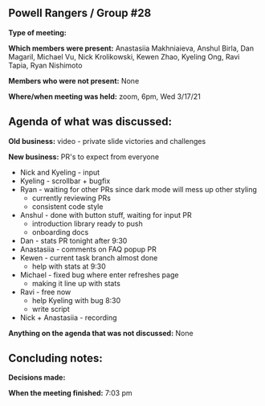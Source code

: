 ## Powell Rangers / Group #28

**Type of meeting:**

**Which members were present:** Anastasiia Makhniaieva, Anshul Birla, Dan Magaril, Michael Vu, Nick Krolikowski, Kewen Zhao, Kyeling Ong, Ravi Tapia, Ryan Nishimoto

**Members who were not present:** None

**Where/when meeting was held:** zoom, 6pm, Wed 3/17/21


## Agenda of what was discussed:

**Old business:**
video - private slide 
victories and challenges

**New business:** 
PR's to expect from everyone
+ Nick and Kyeling - input
+ Kyeling - scrollbar + bugfix
+ Ryan - waiting for other PRs since dark mode will mess up other styling
  + currently reviewing PRs
  + consistent code style
+ Anshul - done with button stuff, waiting for input PR
  + introduction library ready to push
  + onboarding docs
+ Dan - stats PR tonight after 9:30
+ Anastasiia - comments on FAQ popup PR
+ Kewen - current task branch almost done
  + help with stats at 9:30
+ Michael - fixed bug where enter refreshes page
  + making it line up with stats
+ Ravi - free now
  + help Kyeling with bug 8:30
  + write script
+ Nick + Anastasiia - recording

**Anything on the agenda that was not discussed:**  None


## Concluding notes:

**Decisions made:** 

**When the meeting finished:** 7:03 pm
